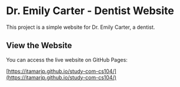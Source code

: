 # Dr. Emily Carter - Dentist Website

This project is a simple website for Dr. Emily Carter, a dentist.

## View the Website

You can access the live website on GitHub Pages:

[https://itamarjp.github.io/study-com-cs104/](https://itamarjp.github.io/study-com-cs104/)